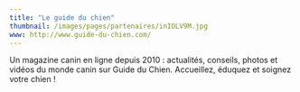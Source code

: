 ```yaml
---
title: "Le guide du chien"
thumbnail: /images/pages/partenaires/inIOLV9M.jpg
www: http://www.guide-du-chien.com/
---
```


Un magazine canin en ligne depuis 2010 : actualités, conseils, photos et vidéos du monde canin sur Guide du Chien. Accueillez, éduquez et soignez votre chien !